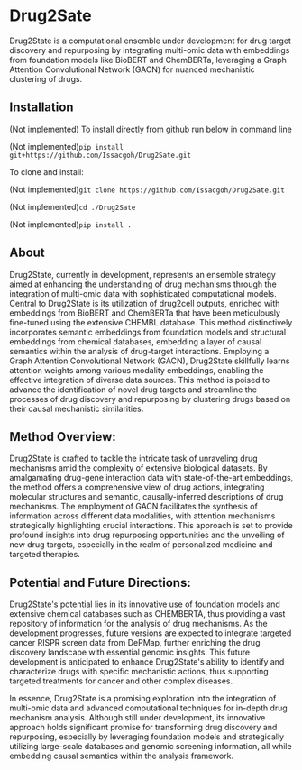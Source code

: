# Drug2Sate
Drug2State is a computational ensemble under development for drug target discovery and repurposing by integrating multi-omic data with embeddings from foundation models like BioBERT and ChemBERTa, leveraging a Graph Attention Convolutional Network (GACN) for nuanced mechanistic clustering of drugs.

## Installation
(Not implemented) To install directly from github run below in command line

(Not implemented)```pip install git+https://github.com/Issacgoh/Drug2Sate.git```

To clone and install:

(Not implemented)```git clone https://github.com/Issacgoh/Drug2Sate.git```

(Not implemented)```cd ./Drug2Sate```

(Not implemented)```pip install .```

## About
Drug2State, currently in development, represents an ensemble strategy aimed at enhancing the understanding of drug mechanisms through the integration of multi-omic data with sophisticated computational models. Central to Drug2State is its utilization of drug2cell outputs, enriched with embeddings from BioBERT and ChemBERTa that have been meticulously fine-tuned using the extensive CHEMBL database. This method distinctively incorporates semantic embeddings from foundation models and structural embeddings from chemical databases, embedding a layer of causal semantics within the analysis of drug-target interactions. Employing a Graph Attention Convolutional Network (GACN), Drug2State skillfully learns attention weights among various modality embeddings, enabling the effective integration of diverse data sources. This method is poised to advance the identification of novel drug targets and streamline the processes of drug discovery and repurposing by clustering drugs based on their causal mechanistic similarities.

## Method Overview: 
Drug2State is crafted to tackle the intricate task of unraveling drug mechanisms amid the complexity of extensive biological datasets. By amalgamating drug-gene interaction data with state-of-the-art embeddings, the method offers a comprehensive view of drug actions, integrating molecular structures and semantic, causally-inferred descriptions of drug mechanisms. The employment of GACN facilitates the synthesis of information across different data modalities, with attention mechanisms strategically highlighting crucial interactions. This approach is set to provide profound insights into drug repurposing opportunities and the unveiling of new drug targets, especially in the realm of personalized medicine and targeted therapies.

## Potential and Future Directions:
Drug2State's potential lies in its innovative use of foundation models and extensive chemical databases such as CHEMBERTA, thus providing a vast repository of information for the analysis of drug mechanisms. As the development progresses, future versions are expected to integrate targeted cancer RISPR screen data from DePMap, further enriching the drug discovery landscape with essential genomic insights. This future development is anticipated to enhance Drug2State's ability to identify and characterize drugs with specific mechanistic actions, thus supporting targeted treatments for cancer and other complex diseases.

In essence, Drug2State is a promising exploration into the integration of multi-omic data and advanced computational techniques for in-depth drug mechanism analysis. Although still under development, its innovative approach holds significant promise for transforming drug discovery and repurposing, especially by leveraging foundation models and strategically utilizing large-scale databases and genomic screening information, all while embedding causal semantics within the analysis framework.
